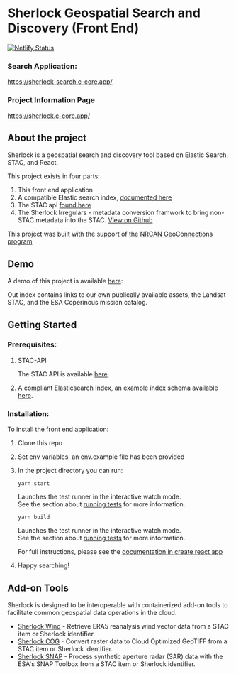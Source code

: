 # Sherlock Geospatial Search and Discovery (Front End)

[![Netlify Status](https://api.netlify.com/api/v1/badges/791fc191-034c-429e-b604-19e1f265d1ac/deploy-status)](https://app.netlify.com/sites/sherlock-frontend/deploys)

### Search Application:
https://sherlock-search.c-core.app/

### Project Information Page
https://sherlock.c-core.app/

## About the project

Sherlock is a geospatial search and discovery tool based on Elastic Search, STAC, and React.

This project exists in four parts:

1. This front end application
2. A compatible Elastic search index, [documented here]()
3. The STAC api [found here](https://github.com/c-core-labs/stac-api)
4. The Sherlock Irregulars - metadata conversion framwork to bring non-STAC metadata into the STAC. [View on Github](https://github.com/c-core-labs/sherlock-irregulars)

This project was built with the support of the [NRCAN GeoConnections program](https://www.nrcan.gc.ca/nrcan/transparency/reporting-accountability/plans-performance-reports/geoconnections-program-voted/20876)

## Demo

A demo of this project is available [here](https://sherlock-search.c-core.app/?CloudFilter=%5B0%2C100%5D):

Out index contains links to our own publically available assets, the Landsat STAC, and the ESA Coperincus mission catalog.

## Getting Started

### Prerequisites:

1. STAC-API

   The STAC API is available [here](https://github.com/c-core-labs/stac-api).

2. A compliant Elasticsearch Index, an example index schema available [here](examples/index.json).

### Installation:

To install the front end application:

1. Clone this repo
2. Set env variables, an env.example file has been provided
3. In the project directory you can run:

    `yarn start`

    Launches the test runner in the interactive watch mode.\
    See the section about [running tests](https://facebook.github.io/create-react-app/docs/running-tests) for more information.

    `yarn build`

    Launches the test runner in the interactive watch mode.\
    See the section about [running tests](https://facebook.github.io/create-react-app/docs/running-tests) for more information.

    For full instructions, please see the [documentation in create react app](https://github.com/facebook/create-react-app)

4. Happy searching!

## Add-on Tools
Sherlock is designed to be interoperable with containerized add-on tools to facilitate common geospatial data operations in the cloud.

* [Sherlock Wind](https://github.com/c-core-labs/sherlock-wind) - Retrieve ERA5 reanalysis wind vector data from a STAC item or Sherlock identifier.
* [Sherlock COG](#) - Convert raster data to Cloud Optimized GeoTIFF from a STAC item or Sherlock identifier.
* [Sherlock SNAP](https://github.com/c-core-labs/sherlock-snap) - Process synthetic aperture radar (SAR) data with the ESA's SNAP Toolbox from a STAC item or Sherlock identifier.
